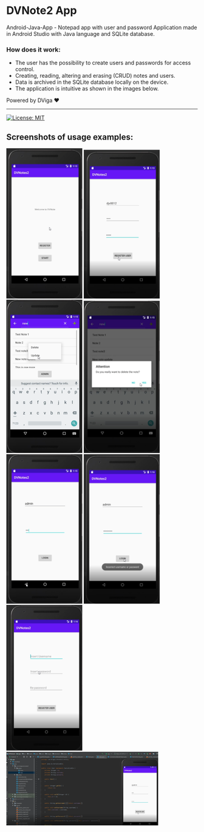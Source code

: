 # DVNote2 App
Android-Java-App - Notepad app with user and password
Application made in Android Studio with Java language and SQLite database.

### How does it work:
* The user has the possibility to create users and passwords for access control.
* Creating, reading, altering and erasing (CRUD) notes and users.
* Data is archived in the SQLite database locally on the device.
* The application is intuitive as shown in the images below.

Powered by DViga ❤️
 
---
 
[![License: MIT](https://img.shields.io/badge/License-MIT-yellow.svg)](https://opensource.org/licenses/MIT)

## Screenshots of usage examples:

<img src="img/01.png" alt="Screenshot 1" width="200em">
<img src="img/02.png" alt="Screenshot 2" width="200em">
<img src="img/04.png" alt="Screenshot 3" width="200em">
<img src="img/05.png" alt="Screenshot 4" width="200em">

<img src="img/06.png" alt="Screenshot 5" width="200em">
<img src="img/07.png" alt="Screenshot 6" width="200em">
<img src="img/09.png" alt="Screenshot 7" width="200em">


<img src="img/03.png" alt="Screenshot 8" width="400em">
